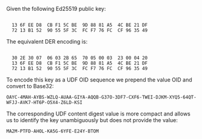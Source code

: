 
Given the following Ed25519 public key:

~~~~

  13 6F EE D8  CB F1 5C BE  9D 88 81 A5  4C BE 21 DF
  72 13 B1 52  90 55 5F 3C  FC F7 76 FC  CF 96 35 49
~~~~

The equivalent DER encoding is:

~~~~

  30 2E 30 07  06 03 2B 65  70 05 00 03  23 00 04 20
  13 6F EE D8  CB F1 5C BE  9D 88 81 A5  4C BE 21 DF
  72 13 B1 52  90 55 5F 3C  FC F7 76 FC  CF 96 35 49
~~~~

To encode this key as a UDF OID sequence we prepend the value OID
and convert to Base32:

~~~~
OAYC-4MAH-AYBS-WZLQ-AUAA-GIYA-AQQB-G37O-3DF7-CXF6-TWEI-DJKM-XYQ5-64QT-WFJJ-AVK7-HT6P-O5X4-Z6LD-KSI
~~~~

The corresponding UDF content digest value is more compact and allows us to identify the 
key unambiguously but does not provide the value:

~~~~
MA2M-PTFD-AHOL-KA5G-6YFE-E24Y-BTOM
~~~~
